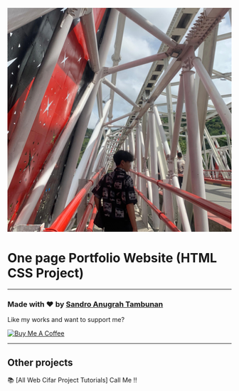 ![Watch Now](./img/sandro1.jpg)

# One page Portfolio Website (HTML CSS Project)

---

### Made with ❤️ by [Sandro Anugrah Tambunan](https://www.instagram.com/sndroangrhtbn_/)

Like my works and want to support me?

<a href="https://www.buymeacoffee.com/shaifarfan08" target="_blank"><img src="https://cdn.buymeacoffee.com/buttons/v2/default-blue.png" alt="Buy Me A Coffee" style="height: 45px !important;width: 162.75px !important;" ></a>

---

## Other projects

📚 [All Web Cifar Project Tutorials] Call Me !!
